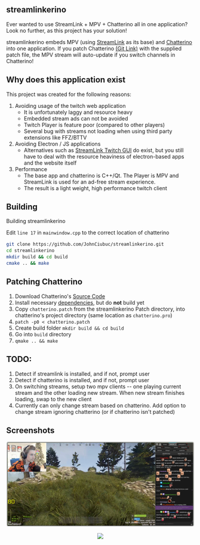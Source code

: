 
## streamlinkerino
Ever wanted to use StreamLink + MPV + Chatterino all in one application? Look no further, as this project has your solution!

streamlinkerino embeds MPV (using [StreamLink](https://streamlink.github.io/index.html) as its base) and [Chatterino](https://chatterino.com/) into one application. If you patch Chatterino [(Git Link)](https://github.com/Chatterino/chatterino2) with the supplied patch file, the MPV stream will auto-update if you switch channels in Chatterino!

## Why does this application exist

This project was created for the following reasons:
1. Avoiding usage of the twitch web application
	* It is unfortunately laggy and resource heavy
	* Embedded stream ads can not be avoided
	* Twitch Player is feature poor (compared to other players)
	* Several bug with streams not loading when using third party extensions like FFZ/BTTV
2. Avoiding Electron / JS applications
	* Alternatives such as [StreamLink Twitch GUI](https://streamlink.github.io/streamlink-twitch-gui/) do exist, but you still have to deal with the resource heaviness of electron-based apps and the website itself
3. Performance
	* The base app and chatterino is C++/Qt. The Player is MPV and StreamLink is used for an ad-free stream experience. 
	* The result is a light weight, high performance twitch client

## Building 

Building streamlinkerino

Edit `line 17` in `mainwindow.cpp` to the correct location of chatterino
```bash
git clone https://github.com/JohnCiubuc/streamlinkerino.git
cd streamlinkerino
mkdir build && cd build
cmake .. && make
```
## Patching Chatterino

1. Download Chatterino's [Source Code](https://github.com/Chatterino/chatterino2#Building)
2. Install necessary [dependencies](https://github.com/Chatterino/chatterino2/blob/master/BUILDING_ON_LINUX.md), but do **not** build yet
3.  Copy `chatterino.patch` from the streamlinkerino Patch directory, into chatterino's project directory (same location as `chatterino.pro`)
4. `patch -p0 < chatterino.patch`
5. Create build folder `mkdir build && cd build`
6. Go into `build` directory
7.   `qmake .. && make`


## TODO:
1. Detect if streamlink is installed, and if not, prompt user
2. Detect if chatterino is installed, and if not, prompt user
3. On switching streams, setup two mpv clients -- one playing current stream and the other loading new stream. When new stream finishes loading, swap to the new client
4. Currently can only change stream based on chatterino. Add option to change stream ignoring chatterino (or if chatterino isn't patched)


	
## Screenshots
![ss1](https://github.com/JohnCiubuc/StreamLinkerino/raw/master/screenshots/ss1.png)

<p align="center">
  <img src="https://raw.githubusercontent.com/JohnCiubuc/JohnCiubucGifs/main/streamlinkerino.gif" />
</p>